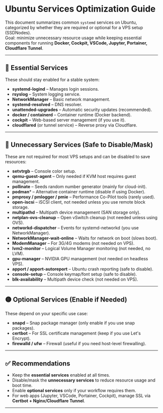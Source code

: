 # Ubuntu Services Optimization Guide

This document summarizes common `systemd` services on Ubuntu, categorized by whether they are required or optional for a VPS setup (SSDNodes).  
Goal: minimize unnecessary resource usage while keeping essential components for running **Docker, Cockpit, VSCode, Jupyter, Portainer, Cloudflare Tunnel**.

---

## 🔧 Essential Services
These should stay enabled for a stable system:

- **systemd-logind** – Manages login sessions.
- **rsyslog** – System logging service.
- **NetworkManager** – Basic network management.
- **systemd-resolved** – DNS resolver.
- **unattended-upgrades** – Automatic security updates (recommended).
- **docker / containerd** – Container runtime (Docker backend).
- **cockpit** – Web-based server management (if you use it).
- **cloudflared** (or tunnel service) – Reverse proxy via Cloudflare.

---

## 🚫 Unnecessary Services (Safe to Disable/Mask)
These are not required for most VPS setups and can be disabled to save resources:

- **setvtrgb** – Console color setup.
- **qemu-guest-agent** – Only needed if KVM host requires guest management.
- **pollinate** – Seeds random number generator (mainly for cloud-init).
- **podman*** – Alternative container runtime (disable if using Docker).
- **pmproxy / pmlogger / pmie** – Performance Co-Pilot tools (rarely used).
- **open-iscsi** – iSCSI client, not needed unless you use remote block storage.
- **multipathd** – Multipath device management (SAN storage only).
- **netplan-ovs-cleanup** – Open vSwitch cleanup (not needed unless using OVS).
- **networkd-dispatcher** – Events for systemd-networkd (you use NetworkManager).
- **NetworkManager-wait-online** – Waits for network on boot (slows boot).
- **ModemManager** – For 3G/4G modems (not needed on VPS).
- **lvm2-monitor** – Logical Volume Manager monitoring (not needed, no LVM).
- **gpu-manager** – NVIDIA GPU management (not needed on headless VPS).
- **apport / apport-autoreport** – Ubuntu crash reporting (safe to disable).
- **console-setup** – Console keymap/font setup (safe to disable).
- **blk-availability** – Multipath device check (not needed on VPS).

---

## 🟡 Optional Services (Enable if Needed)
These depend on your specific use case:

- **snapd** – Snap package manager (only enable if you use snap packages).
- **certbot** – For SSL certificate management (keep if you use Let's Encrypt).
- **firewalld / ufw** – Firewall (useful if you need host-level firewalling).

---

## ✅ Recommendations
- Keep the **essential services** enabled at all times.
- Disable/mask the **unnecessary services** to reduce resource usage and boot time.
- Enable **optional services** only if your workflow requires them.
- For web apps (Jupyter, VSCode, Portainer, Cockpit), manage SSL via **Certbot + Nginx/Cloudflare Tunnel**.

---

